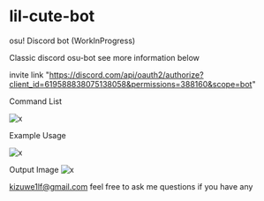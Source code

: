 # lil-cute-bot
osu! Discord bot (WorkInProgress)

Classic discord osu-bot see more information below

invite link "https://discord.com/api/oauth2/authorize?client_id=619588838075138058&permissions=388160&scope=bot"



Command List

![x](https://cdn.discordapp.com/attachments/526881587682344982/797775259784445952/help.png)

Example Usage

![x](https://1lf.s-ul.eu/qf21vVi35uXJULW)





Output Image
![x](https://cdn.discordapp.com/attachments/635100804298309634/793137890531082290/output.png)




kizuwe1lf@gmail.com
feel free to ask me questions if you have any
